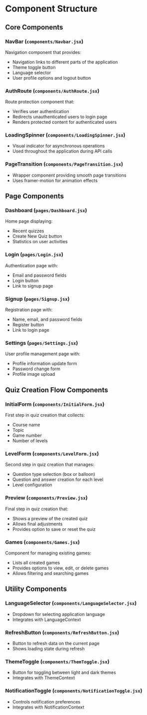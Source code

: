 # Component Structure

## Core Components

### NavBar (`components/Navbar.jsx`)

Navigation component that provides:

- Navigation links to different parts of the application
- Theme toggle button
- Language selector
- User profile options and logout button

### AuthRoute (`components/AuthRoute.jsx`)

Route protection component that:

- Verifies user authentication
- Redirects unauthenticated users to login page
- Renders protected content for authenticated users

### LoadingSpinner (`components/LoadingSpinner.jsx`)

- Visual indicator for asynchronous operations
- Used throughout the application during API calls

### PageTransition (`components/PageTransition.jsx`)

- Wrapper component providing smooth page transitions
- Uses framer-motion for animation effects

## Page Components

### Dashboard (`pages/Dashboard.jsx`)

Home page displaying:

- Recent quizzes
- Create New Quiz button
- Statistics on user activities

### Login (`pages/Login.jsx`)

Authentication page with:

- Email and password fields
- Login button
- Link to signup page

### Signup (`pages/Signup.jsx`)

Registration page with:

- Name, email, and password fields
- Register button
- Link to login page

### Settings (`pages/Settings.jsx`)

User profile management page with:

- Profile information update form
- Password change form
- Profile image upload

## Quiz Creation Flow Components

### InitialForm (`components/InitialForm.jsx`)

First step in quiz creation that collects:

- Course name
- Topic
- Game number
- Number of levels

### LevelForm (`components/LevelForm.jsx`)

Second step in quiz creation that manages:

- Question type selection (box or balloon)
- Question and answer creation for each level
- Level configuration

### Preview (`components/Preview.jsx`)

Final step in quiz creation that:

- Shows a preview of the created quiz
- Allows final adjustments
- Provides option to save or reset the quiz

### Games (`components/Games.jsx`)

Component for managing existing games:

- Lists all created games
- Provides options to view, edit, or delete games
- Allows filtering and searching games

## Utility Components

### LanguageSelector (`components/LanguageSelector.jsx`)

- Dropdown for selecting application language
- Integrates with LanguageContext

### RefreshButton (`components/RefreshButton.jsx`)

- Button to refresh data on the current page
- Shows loading state during refresh

### ThemeToggle (`components/ThemToggle.jsx`)

- Button for toggling between light and dark themes
- Integrates with ThemeContext

### NotificationToggle (`components/NotificationToggle.jsx`)

- Controls notification preferences
- Integrates with NotificationContext
